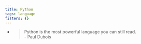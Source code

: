 ```yaml
---
title: Python
tags: language
filters: {}
---
```


-
  > Python is the most powerful language you can still read.
  > \
  > \- Paul Dubois